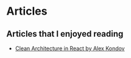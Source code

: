 # Articles

## Articles that I enjoyed reading

- [Clean Architecture in React by Alex Kondov](https://alexkondov.com/full-stack-tao-clean-architecture-react/#fetching-data)
